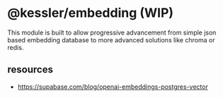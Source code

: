 # @kessler/embedding (WIP)

This module is built to allow progressive advancement from simple json based embedding database to more advanced solutions like chroma or redis.

## resources
- https://supabase.com/blog/openai-embeddings-postgres-vector
